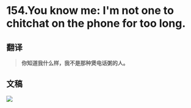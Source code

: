 # 154.You know me: I'm not one to chitchat on the phone for too long.

## 翻译

> **你知道我什么样，我不是那种煲电话粥的人。**

## 文稿

![](https://cdn.jsdelivr.net/gh/imtianx/speaking180/img/154.jpg)

